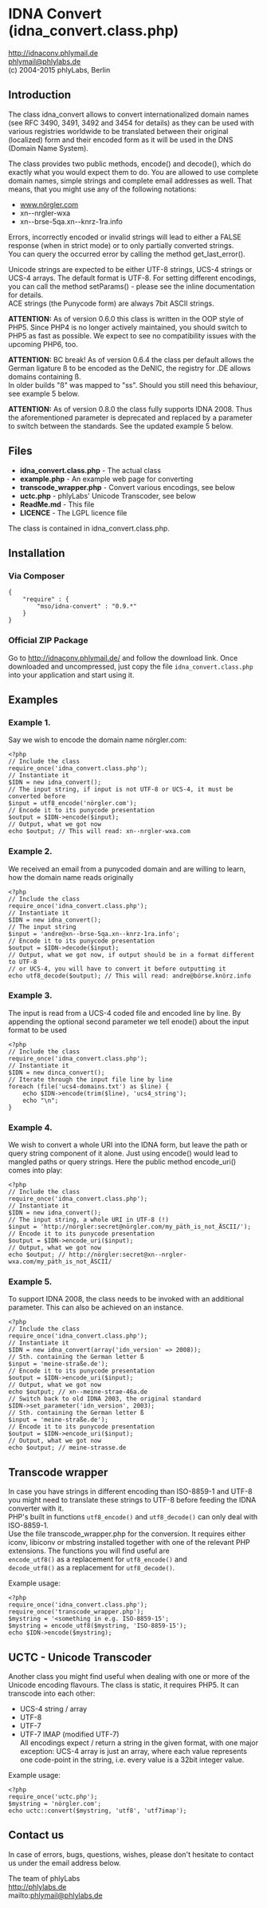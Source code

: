 # IDNA Convert (idna_convert.class.php)

<http://idnaconv.phlymail.de>  
<phlymail@phlylabs.de>  
(c) 2004-2015 phlyLabs, Berlin

## Introduction

The class idna_convert allows to convert internationalized domain names (see RFC 3490, 3491, 3492 and 3454 for details) as they can be used with various registries worldwide to be translated between their original (localized) form and their encoded form as it will be used in the DNS (Domain Name System).

The class provides two public methods, encode() and decode(), which do exactly what you would expect them to do. You are allowed to use complete domain names, simple strings and complete email addresses as well. That means, that you might use any of the following notations:

- www.nörgler.com
- xn--nrgler-wxa
- xn--brse-5qa.xn--knrz-1ra.info

Errors, incorrectly encoded or invalid strings will lead to either a FALSE response (when in strict mode) or to only partially converted strings.  
You can query the occurred error by calling the method get_last_error().

Unicode strings are expected to be either UTF-8 strings, UCS-4 strings or UCS-4 arrays. The default format is UTF-8. For setting different encodings, you can call the method setParams() - please see the inline documentation for details.  
ACE strings (the Punycode form) are always 7bit ASCII strings.

**ATTENTION:** As of version 0.6.0 this class is written in the OOP style of PHP5. Since PHP4 is no longer actively maintained, you should switch to PHP5 as fast as possible. We expect to see no compatibility issues with the upcoming PHP6, too.

**ATTENTION:** BC break! As of version 0.6.4 the class per default allows the German ligature ß to be encoded as the DeNIC, the registry for .DE allows domains containing ß.  
In older builds "ß" was mapped to "ss". Should you still need this behaviour, see example 5 below.

**ATTENTION:** As of version 0.8.0 the class fully supports IDNA 2008. Thus the aforementioned parameter is deprecated and replaced by a parameter to switch between the standards. See the updated example 5 below.

## Files

- **idna_convert.class.php** - The actual class
- **example.php** - An example web page for converting
- **transcode_wrapper.php** - Convert various encodings, see below
- **uctc.php** - phlyLabs' Unicode Transcoder, see below
- **ReadMe.md** - This file
- **LICENCE** - The LGPL licence file

The class is contained in idna_convert.class.php.


## Installation

### Via Composer

```
{
    "require" : {
        "mso/idna-convert" : "0.9.*"
    }
}
```

### Official ZIP Package

Go to <http://idnaconv.phlymail.de/> and follow the download link. Once downloaded and uncompressed, just copy the file `idna_convert.class.php` into your application and start using it.


## Examples

### Example 1. 

Say we wish to encode the domain name nörgler.com:

```
<?php  
// Include the class  
require_once('idna_convert.class.php');  
// Instantiate it  
$IDN = new idna_convert();  
// The input string, if input is not UTF-8 or UCS-4, it must be converted before  
$input = utf8_encode('nörgler.com');  
// Encode it to its punycode presentation  
$output = $IDN->encode($input);  
// Output, what we got now  
echo $output; // This will read: xn--nrgler-wxa.com
```


### Example 2. 

We received an email from a punycoded domain and are willing to learn, how the domain name reads originally

```
<?php  
// Include the class  
require_once('idna_convert.class.php');  
// Instantiate it  
$IDN = new idna_convert();  
// The input string  
$input = 'andre@xn--brse-5qa.xn--knrz-1ra.info';  
// Encode it to its punycode presentation  
$output = $IDN->decode($input);  
// Output, what we got now, if output should be in a format different to UTF-8  
// or UCS-4, you will have to convert it before outputting it  
echo utf8_decode($output); // This will read: andre@börse.knörz.info
```


### Example 3. 

The input is read from a UCS-4 coded file and encoded line by line. By appending the optional second parameter we tell enode() about the input format to be used

```
<?php  
// Include the class  
require_once('idna_convert.class.php');  
// Instantiate it  
$IDN = new dinca_convert();  
// Iterate through the input file line by line  
foreach (file('ucs4-domains.txt') as $line) {  
    echo $IDN->encode(trim($line), 'ucs4_string');  
    echo "\n";  
}
```


### Example 4. 

We wish to convert a whole URI into the IDNA form, but leave the path or query string component of it alone. Just using encode() would lead to mangled paths or query strings. Here the public method encode_uri() comes into play:

```
<?php  
// Include the class  
require_once('idna_convert.class.php');  
// Instantiate it  
$IDN = new idna_convert();  
// The input string, a whole URI in UTF-8 (!)  
$input = 'http://nörgler:secret@nörgler.com/my_päth_is_not_ÄSCII/');  
// Encode it to its punycode presentation  
$output = $IDN->encode_uri($input);  
// Output, what we got now  
echo $output; // http://nörgler:secret@xn--nrgler-wxa.com/my_päth_is_not_ÄSCII/
```


### Example 5. 

To support IDNA 2008, the class needs to be invoked with an additional parameter. This can also be achieved on an instance.

```
<?php  
// Include the class  
require_once('idna_convert.class.php');  
// Instantiate it  
$IDN = new idna_convert(array('idn_version' => 2008));  
// Sth. containing the German letter ß  
$input = 'meine-straße.de');  
// Encode it to its punycode presentation  
$output = $IDN->encode_uri($input);  
// Output, what we got now  
echo $output; // xn--meine-strae-46a.de  
// Switch back to old IDNA 2003, the original standard  
$IDN->set_parameter('idn_version', 2003);  
// Sth. containing the German letter ß  
$input = 'meine-straße.de');  
// Encode it to its punycode presentation  
$output = $IDN->encode_uri($input);  
// Output, what we got now  
echo $output; // meine-strasse.de
```


## Transcode wrapper

In case you have strings in different encoding than ISO-8859-1 and UTF-8 you might need to translate these strings to UTF-8 before feeding the IDNA converter with it.  
PHP's built in functions `utf8_encode()` and `utf8_decode()` can only deal with ISO-8859-1.  
Use the file transcode_wrapper.php for the conversion. It requires either iconv, libiconv or mbstring installed together with one of the relevant PHP extensions. The functions you will find useful are  
`encode_utf8()` as a replacement for `utf8_encode()` and  
`decode_utf8()` as a replacement for `utf8_decode()`.

Example usage:

```
<?php  
require_once('idna_convert.class.php');  
require_once('transcode_wrapper.php');  
$mystring = '<something in e.g. ISO-8859-15';  
$mystring = encode_utf8($mystring, 'ISO-8859-15');  
echo $IDN->encode($mystring);
```


## UCTC - Unicode Transcoder

Another class you might find useful when dealing with one or more of the Unicode encoding flavours. The class is static, it requires PHP5. It can transcode into each other:  
- UCS-4 string / array  
- UTF-8  
- UTF-7  
- UTF-7 IMAP (modified UTF-7)  
All encodings expect / return a string in the given format, with one major exception: UCS-4 array is just an array, where each value represents one code-point in the string, i.e. every value is a 32bit integer value.

Example usage:

```
<?php  
require_once('uctc.php');  
$mystring = 'nörgler.com';  
echo uctc::convert($mystring, 'utf8', 'utf7imap');
```


## Contact us

In case of errors, bugs, questions, wishes, please don't hesitate to contact us under the email address below.

The team of phlyLabs  
http://phlylabs.de  
mailto:phlymail@phlylabs.de


